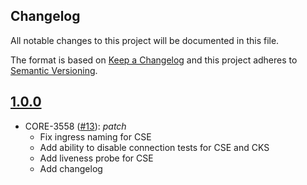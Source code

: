 ## Changelog
All notable changes to this project will be documented in this file.

The format is based on [Keep a Changelog](http://keepachangelog.com/en/1.0.0/)
and this project adheres to [Semantic Versioning](http://semver.org/spec/v2.0.0.html).

## [1.0.0](https://github.com/virtru-corp/virtru-charts/compare/1.0.0)
- CORE-3558 ([#13](https://github.com/virtru-corp/virtru-charts/pull/13)): _patch_
  - Fix ingress naming for CSE
  - Add ability to disable connection tests for CSE and CKS
  - Add liveness probe for CSE
  - Add changelog
